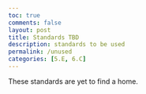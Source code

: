 ```yaml
---
toc: true
comments: false
layout: post
title: Standards TBD
description: standards to be used
permalink: /unused
categories: [5.E, 6.C]
---
```


These standards are yet to find a home.